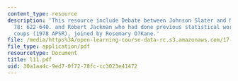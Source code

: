 ```yaml
---
content_type: resource
description: 'This resource include Debate between Johnson Slater and McGowan 1984.  APSR
  78: 622-640. and Robert Jackman who had done previous statistical work on African
  coups (1978 APSR), joined by Rosemary O?Kane.'
file: /media/https%3A/open-learning-course-data-rc.s3.amazonaws.com/17-584-civil-military-relations-spring-2003/30a1aa4c9ed70f7278fccc3023e41472_l11.pdf
file_type: application/pdf
resourcetype: Document
title: l11.pdf
uid: 30a1aa4c-9ed7-0f72-78fc-cc3023e41472
---
```

